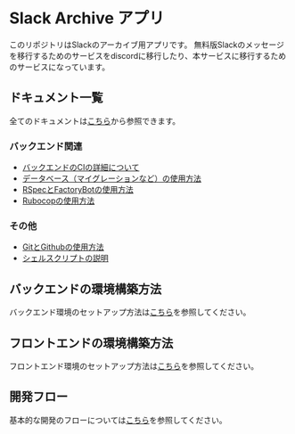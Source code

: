 # Slack Archive アプリ
このリポジトリはSlackのアーカイブ用アプリです。
無料版Slackのメッセージを移行するためのサービスをdiscordに移行したり、本サービスに移行するためのサービスになっています。

## ドキュメント一覧
全てのドキュメントは[こちら](/docs/)から参照できます。

### バックエンド関連
- [バックエンドのCIの詳細について](docs/backend/ci.md)
- [データベース（マイグレーションなど）の使用方法](docs/backend/database.md)
- [RSpecとFactoryBotの使用方法](docs/backend/Rspec_FactoryBot.md)
- [Rubocopの使用方法](docs/backend/rubocop.md)

### その他
- [GitとGithubの使用方法](docs/others/git_and_github.md)
- [シェルスクリプトの説明](docs/others/shell_script.md)

## バックエンドの環境構築方法
バックエンド環境のセットアップ方法は[こちら](./docs/backend/setup.md)を参照してください。

## フロントエンドの環境構築方法
フロントエンド環境のセットアップ方法は[こちら](./docs/frontend/setup.md)を参照してください。

## 開発フロー
基本的な開発のフローについては[こちら](./docs/getting-started/team_dev_flow.md)を参照してください。
